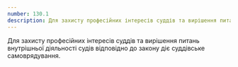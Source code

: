 ```yaml
---
number: 130.1
description: Для захисту професійних інтересів суддів та вирішення питань внутрішньої діяльності судів відповідно до закону діє суддівське самоврядування.
---
```


Для захисту професійних інтересів суддів та вирішення питань внутрішньої діяльності судів відповідно до закону діє
суддівське самоврядування.
